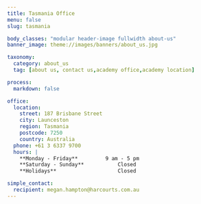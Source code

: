 ```yaml
---
title: Tasmania Office
menu: false
slug: tasmania

body_classes: "modular header-image fullwidth about-us"
banner_image: theme://images/banners/about_us.jpg

taxonomy:
  category: about_us
  tag: [about us, contact us,academy office,academy location]

process:
  markdown: false

office:
  location:
    street: 187 Brisbane Street
    city: Launceston
    region: Tasmania
    postcode: 7250
    country: Australia
  phone: +61 3 6337 9700
  hours: |
    **Monday - Friday**			9 am - 5 pm  
    **Saturday - Sunday**			Closed  
    **Holidays**					Closed

simple_contact:
  recipient: megan.hampton@harcourts.com.au
---
```

